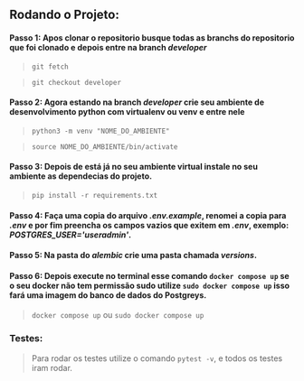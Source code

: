 ## Rodando o Projeto:

#### Passo 1: Apos clonar o repositorio busque todas as branchs do repositorio que foi clonado e depois entre na branch ***developer***
> ``` git fetch ```

> ``` git checkout developer ```

#### Passo 2: Agora estando na branch ***developer*** crie seu ambiente de desenvolvimento python com virtualenv ou venv e entre nele
> ``` python3 -m venv "NOME_DO_AMBIENTE" ```

> ``` source NOME_DO_AMBIENTE/bin/activate ```

#### Passo 3: Depois de está já no seu ambiente virtual instale no seu ambiente as dependecias do projeto.
> ```pip install -r requirements.txt```

#### Passo 4: Faça uma copia do arquivo ***.env.example***, renomei a copia para ***.env*** e por fim preencha os campos vazios que exitem em ***.env***, exemplo: ***POSTGRES_USER='useradmin'***.

#### Passo 5: Na pasta do ***alembic*** crie uma pasta chamada ***versions***.

#### Passo 6: Depois execute no terminal esse comando ``` docker compose up ``` se o seu docker não tem permissão sudo utilize ``` sudo docker compose up ``` isso fará uma imagem do banco de dados do Postgreys.
> ``` docker compose up ```
ou
> ``` sudo docker compose up ```

### Testes:

> Para rodar os testes utilize o comando ``` pytest -v ```, e todos os testes iram rodar.
